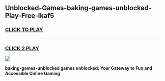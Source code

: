 
## Unblocked-Games-baking-games-unblocked-Play-Free-lkaf5
<h3>
<a href="https://premium76.site?title=baking-games-unblocked&ref=22A">CLICK TO PLAY</a></h3>
<hr>

<h3>
<a href="https://premium76.site?title=baking-games-unblocked&ref=22A">CLICK 2 PLAY</a>
  
</h3>

<a href="https://premium76.site?title=baking-games-unblocked&ref=22A"><img src="https://clearcache.store/games.png"></a>


**baking-games-unblocked games unblocked: Your Gateway to Fun and Accessible Online Gaming**
